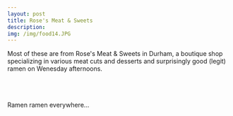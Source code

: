 ```yaml
---
layout: post
title: Rose's Meat & Sweets
description: 
img: /img/food14.JPG
---
```

Most of these are from Rose's Meat & Sweets in Durham, a boutique shop specializing in various meat cuts and desserts and surprisingly good (legit) ramen on Wenesday afternoons. 

<div class="img_row">
	<img class="col one" src="{{ site.baseurl }}/img/food11.JPG" alt="" title="example image"/>
	<img class="col one" src="{{ site.baseurl }}/img/food12.JPG" alt="" title="example image"/>
	<img class="col one" src="{{ site.baseurl }}/img/food13.JPG" alt="" title="example image"/>
</div>


<div class="img_row">
	<img class="col two" src="{{ site.baseurl }}/img/food14.JPG" alt="" title="example image"/>
	<img class="col one" src="{{ site.baseurl }}/img/food15.JPG" alt="" title="example image"/>
</div>


<div class="img_row">
	<img class="col one" src="{{ site.baseurl }}/img/food17.JPG" alt="" title="example image"/>
	<img class="col two" src="{{ site.baseurl }}/img/food16.JPG" alt="" title="example image"/>
</div>

<div class="col three caption">
	Ramen ramen everywhere...
</div>